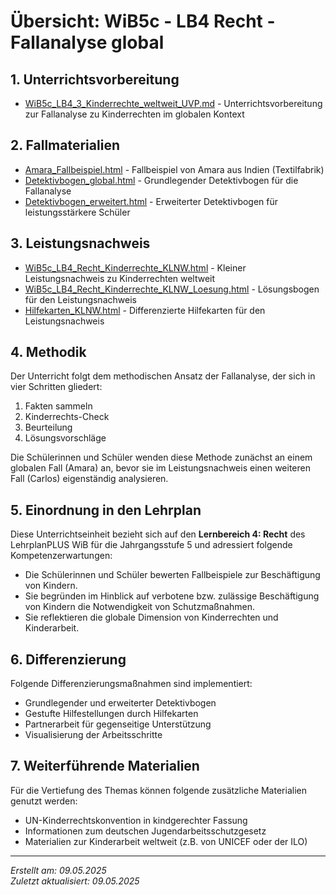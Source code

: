 # Übersicht: WiB5c - LB4 Recht - Fallanalyse global

## 1. Unterrichtsvorbereitung

- [WiB5c_LB4_3_Kinderrechte_weltweit_UVP.md](unterricht/WiB5c_LB4_Recht_Sequenz/WiB5c_LB4_Recht_Fallanalyse_global/WiB5c_LB4_3_Kinderrechte_weltweit_TUV.md) - Unterrichtsvorbereitung zur Fallanalyse zu Kinderrechten im globalen Kontext

## 2. Fallmaterialien

- [Amara_Fallbeispiel.html](unterricht/WiB5c_LB4_Recht_Sequenz/WiB5c_LB4_Recht_Fallanalyse_global/Amara_Fallbeispiel.html) - Fallbeispiel von Amara aus Indien (Textilfabrik)
- [Detektivbogen_global.html](unterricht/WiB5c_LB4_Recht_Sequenz/WiB5c_LB4_Recht_Fallanalyse_global/Detektivbogen_global.html) - Grundlegender Detektivbogen für die Fallanalyse
- [Detektivbogen_erweitert.html](unterricht/WiB5c_LB4_Recht_Sequenz/WiB5c_LB4_Recht_Fallanalyse_global/Detektivbogen_erweitert.html) - Erweiterter Detektivbogen für leistungsstärkere Schüler

## 3. Leistungsnachweis

- [WiB5c_LB4_Recht_Kinderrechte_KLNW.html](unterricht/WiB5c_LB4_Recht_Sequenz/WiB5c_LB4_Recht_Fallanalyse_global/WiB5c_LB4_Recht_Kinderrechte_KLNW.html) - Kleiner Leistungsnachweis zu Kinderrechten weltweit
- [WiB5c_LB4_Recht_Kinderrechte_KLNW_Loesung.html](unterricht/WiB5c_LB4_Recht_Sequenz/WiB5c_LB4_Recht_Fallanalyse_global/WiB5c_LB4_Recht_Kinderrechte_KLNW_Loesung.html) - Lösungsbogen für den Leistungsnachweis
- [Hilfekarten_KLNW.html](unterricht/WiB5c_LB4_Recht_Sequenz/WiB5c_LB4_Recht_Fallanalyse_global/Hilfekarten_KLNW.html) - Differenzierte Hilfekarten für den Leistungsnachweis

## 4. Methodik

Der Unterricht folgt dem methodischen Ansatz der Fallanalyse, der sich in vier Schritten gliedert:
1. Fakten sammeln
2. Kinderrechts-Check
3. Beurteilung
4. Lösungsvorschläge

Die Schülerinnen und Schüler wenden diese Methode zunächst an einem globalen Fall (Amara) an, bevor sie im Leistungsnachweis einen weiteren Fall (Carlos) eigenständig analysieren.

## 5. Einordnung in den Lehrplan

Diese Unterrichtseinheit bezieht sich auf den **Lernbereich 4: Recht** des LehrplanPLUS WiB für die Jahrgangsstufe 5 und adressiert folgende Kompetenzerwartungen:

- Die Schülerinnen und Schüler bewerten Fallbeispiele zur Beschäftigung von Kindern.
- Sie begründen im Hinblick auf verbotene bzw. zulässige Beschäftigung von Kindern die Notwendigkeit von Schutzmaßnahmen.
- Sie reflektieren die globale Dimension von Kinderrechten und Kinderarbeit.

## 6. Differenzierung

Folgende Differenzierungsmaßnahmen sind implementiert:
- Grundlegender und erweiterter Detektivbogen
- Gestufte Hilfestellungen durch Hilfekarten
- Partnerarbeit für gegenseitige Unterstützung
- Visualisierung der Arbeitsschritte

## 7. Weiterführende Materialien

Für die Vertiefung des Themas können folgende zusätzliche Materialien genutzt werden:
- UN-Kinderrechtskonvention in kindgerechter Fassung
- Informationen zum deutschen Jugendarbeitsschutzgesetz
- Materialien zur Kinderarbeit weltweit (z.B. von UNICEF oder der ILO)

---

*Erstellt am: 09.05.2025*  
*Zuletzt aktualisiert: 09.05.2025*